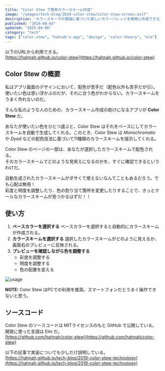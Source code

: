 ```yaml
---
title: "Color Stew で簡単カラースキーム作成"
image: "/images/tech-blog/2019-color-stew/color-stew-screen.avif"
description: 'カラースキーマの理論に基づいた美しいカラーパレットを簡単に作成できるWebアプリ "Color Stew" を開発した。'
published: "2019-08-03"
updated: "2025-04-06"
category: "tech"
tags: ["color-stew", "hahnah's-app", "design", "color-theory", "elm"]
---
```


以下のURLから利用できる。  
[https://hahnah.github.io/color-stew](https://hahnah.github.io/color-stew)

## Color Stew の概要

私はアプリ画面のデザインにおいて、配色が苦手だ（配色以外も苦手だが&#x1f616;）。使いたい色は思い浮かぶのだが、それに合う色がわからない。カラースキームをうまく作れないのだ。

そんな私のような人のための、カラースキーム作成の助けになるアプリが **Color Stew** だ。

あなたが使いたい色をひとつ選ぶと、Color Stew はそれをベースにしてカラースキームを自動で生成してくれる。このとき、Color Stew は _Monochromatic_ や _Dyad_ などの配色技法に基づいて11種類のカラースキームを提示してくれる。

Color Stew のページの一部は、あなたが選択したカラースキームで配色される。  
そのカラースキームでどのような見栄えになるのかを、すぐに確認できるというわけだ。

自動生成されたカラースキームがダサくて使えないなんてこともあるだろう。でも心配は無用！  
彩度と明度を調整したり、色の割り当て箇所を変更したりすることで、きっとクールなカラースキームが見つかるはずだ！！

## 使い方

1. **ベースカラーを選択する**
   ベースカラーを選択すると自動的にカラースキームが作成される。
2. **カラースキームを選択する**
   選択したカラースキームがどのように見えるか、画面右のプレビューに反映される。
3. **プレビューを確認しながら色を調整する**
   - 彩度を調整する
   - 明度を調整する
   - 色の配置を変える

![usage](/images/tech-blog/2019-color-stew/color-stew-usage.avif)

**NOTE:** Color Stew はPCでの利用を推奨。スマートフォンだとうまく操作できないと思う。

## ソースコード

Color Stew のソースコードは MITライセンスのもと GitHub で公開している。開発に使った言語は Elm だ。  
[https://github.com/hahnah/color-stew](https://github.com/hahnah/color-stew)

以下の記事で実装についても少しだけ説明している。  
[https://hahnah.github.io/tech-blog/2019-color-stew-technology](https://hahnah.github.io/tech-blog/2019-color-stew-technology)
